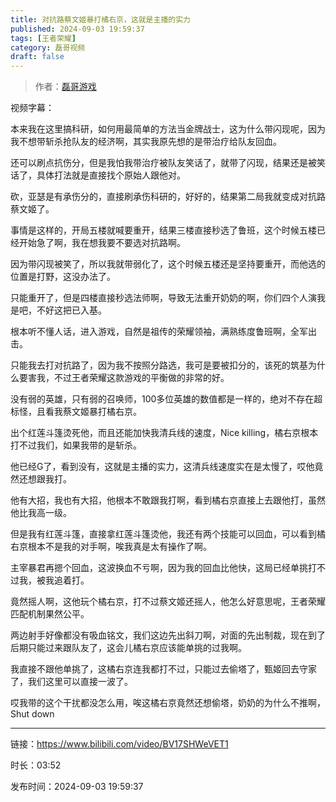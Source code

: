 ```yaml
---
title: 对抗路蔡文姬暴打橘右京，这就是主播的实力
published: 2024-09-03 19:59:37
tags: [王者荣耀]
category: 磊哥视频
draft: false
---
```



> 作者：[磊哥游戏](https://space.bilibili.com/268941858?spm_id_from=333.788.upinfo.head.click)

视频字幕：

本来我在这里搞科研，如何用最简单的方法当金牌战士，这为什么带闪现呢，因为我不想带斩杀抢队友的经济啊，其实我原先想的是带治疗给队友回血。

还可以刷点抗伤分，但是我怕我带治疗被队友笑话了，就带了闪现，结果还是被笑话了，具体打法就是直接找个原始人跟他对。

砍，亚瑟是有承伤分的，直接刷承伤科研的，好好的，结果第二局我就变成对抗路蔡文姬了。

事情是这样的，开局五楼就喊要重开，结果三楼直接秒选了鲁班，这个时候五楼已经开始急了啊，我在想我要不要选对抗路啊。

因为带闪现被笑了，所以我就带弱化了，这个时候五楼还是坚持要重开，而他选的位置是打野，这没办法了。

只能重开了，但是四楼直接秒选法师啊，导致无法重开奶奶的啊，你们四个人演我是吧，不好这把已入基。

根本听不懂人话，进入游戏，自然是祖传的荣耀领袖，满熟练度鲁班啊，全军出击。

只能我去打对抗路了，因为我不按照分路选，我可是要被扣分的，该死的筑基为什么要害我，不过王者荣耀这款游戏的平衡做的非常的好。

没有弱的英雄，只有弱的召唤师，100多位英雄的数值都是一样的，绝对不存在超标怪，且看我蔡文姬暴打橘右京。

出个红莲斗篷烫死他，而且还能加快我清兵线的速度，Nice killing，橘右京根本打不过我们，如果我带的是斩杀。

他已经G了，看到没有，这就是主播的实力，这清兵线速度实在是太慢了，哎他竟然还想跟我打。

他有大招，我也有大招，他根本不敢跟我打啊，看到橘右京直接上去跟他打，虽然他比我高一级。

但是我有红莲斗篷，直接拿红莲斗篷烫他，我还有两个技能可以回血，可以看到橘右京根本不是我的对手啊，唉我真是太有操作了啊。

主宰暴君再摁个回血，这波换血不亏啊，因为我的回血比他快，这局已经单挑打不过我，被我追着打。

竟然摇人啊，这他玩个橘右京，打不过蔡文姬还摇人，他怎么好意思呢，王者荣耀匹配机制果然公平。

两边射手好像都没有吸血铭文，我们这边先出斜刀啊，对面的先出制裁，现在到了后期只能过来跟队友了，这会儿橘右京应该能单挑的过我啊。

我直接不跟他单挑了，这橘右京连我都打不过，只能过去偷塔了，甄姬回去守家了，我们这里可以直接一波了。

哎我带的这个干扰都没怎么用，唉这橘右京竟然还想偷塔，奶奶的为什么不推啊，Shut down

---

链接：https://www.bilibili.com/video/BV17SHWeVET1

时长：03:52

发布时间：2024-09-03 19:59:37
